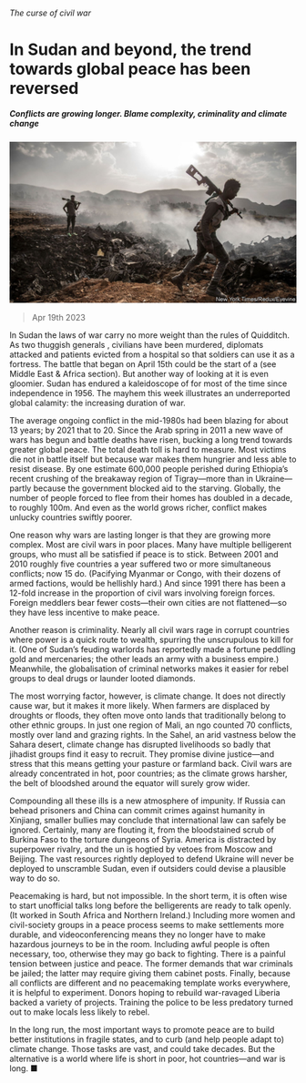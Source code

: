 ###### The curse of civil war

# In Sudan and beyond, the trend towards global peace has been reversed 

##### Conflicts are growing longer. Blame complexity, criminality and climate change 

![image](images/20230422_LDP502.jpg) 

> Apr 19th 2023 

In Sudan the laws of war carry no more weight than the rules of Quidditch. As two thuggish generals , civilians have been murdered, diplomats attacked and patients evicted from a hospital so that soldiers can use it as a fortress. The battle that began on April 15th could be the start of a  (see Middle East &amp; Africa section). But another way of looking at it is even gloomier. Sudan has endured a kaleidoscope of  for most of the time since independence in 1956. The mayhem this week illustrates an underreported global calamity: the increasing duration of war.

The average ongoing conflict in the mid-1980s had been blazing for about 13 years; by 2021 that  to 20. Since the Arab spring in 2011 a new wave of wars has begun and battle deaths have risen, bucking a long trend towards greater global peace. The total death toll is hard to measure. Most victims die not in battle itself but because war makes them hungrier and less able to resist disease. By one estimate 600,000 people perished during Ethiopia’s recent crushing of the breakaway region of Tigray—more than in Ukraine—partly because the government blocked aid to the starving. Globally, the number of people forced to flee from their homes has doubled in a decade, to roughly 100m. And even as the world grows richer, conflict makes unlucky countries swiftly poorer.

One reason why wars are lasting longer is that they are growing more complex. Most are civil wars in poor places. Many have multiple belligerent groups, who must all be satisfied if peace is to stick. Between 2001 and 2010 roughly five countries a year suffered two or more simultaneous conflicts; now 15 do. (Pacifying Myanmar or Congo, with their dozens of armed factions, would be hellishly hard.) And since 1991 there has been a 12-fold increase in the proportion of civil wars involving foreign forces. Foreign meddlers bear fewer costs—their own cities are not flattened—so they have less incentive to make peace.

Another reason is criminality. Nearly all civil wars rage in corrupt countries where power is a quick route to wealth, spurring the unscrupulous to kill for it. (One of Sudan’s feuding warlords has reportedly made a fortune peddling gold and mercenaries; the other leads an army with a business empire.) Meanwhile, the globalisation of criminal networks makes it easier for rebel groups to deal drugs or launder looted diamonds.

The most worrying factor, however, is climate change. It does not directly cause war, but it makes it more likely. When farmers are displaced by droughts or floods, they often move onto lands that traditionally belong to other ethnic groups. In just one region of Mali, an ngo counted 70 conflicts, mostly over land and grazing rights. In the Sahel, an arid vastness below the Sahara desert, climate change has disrupted livelihoods so badly that jihadist groups find it easy to recruit. They promise divine justice—and stress that this means getting your pasture or farmland back. Civil wars are already concentrated in hot, poor countries; as the climate grows harsher, the belt of bloodshed around the equator will surely grow wider.

Compounding all these ills is a new atmosphere of impunity. If Russia can behead prisoners and China can commit crimes against humanity in Xinjiang, smaller bullies may conclude that international law can safely be ignored. Certainly, many are flouting it, from the bloodstained scrub of Burkina Faso to the torture dungeons of Syria. America is distracted by superpower rivalry, and the un is hogtied by vetoes from Moscow and Beijing. The vast resources rightly deployed to defend Ukraine will never be deployed to unscramble Sudan, even if outsiders could devise a plausible way to do so.

Peacemaking is hard, but not impossible. In the short term, it is often wise to start unofficial talks long before the belligerents are ready to talk openly. (It worked in South Africa and Northern Ireland.) Including more women and civil-society groups in a peace process seems to make settlements more durable, and videoconferencing means they no longer have to make hazardous journeys to be in the room. Including awful people is often necessary, too, otherwise they may go back to fighting. There is a painful tension between justice and peace. The former demands that war criminals be jailed; the latter may require giving them cabinet posts. Finally, because all conflicts are different and no peacemaking template works everywhere, it is helpful to experiment. Donors hoping to rebuild war-ravaged Liberia backed a variety of projects. Training the police to be less predatory turned out to make locals less likely to rebel.

In the long run, the most important ways to promote peace are to build better institutions in fragile states, and to curb (and help people adapt to) climate change. Those tasks are vast, and could take decades. But the alternative is a world where life is short in poor, hot countries—and war is long. ■


